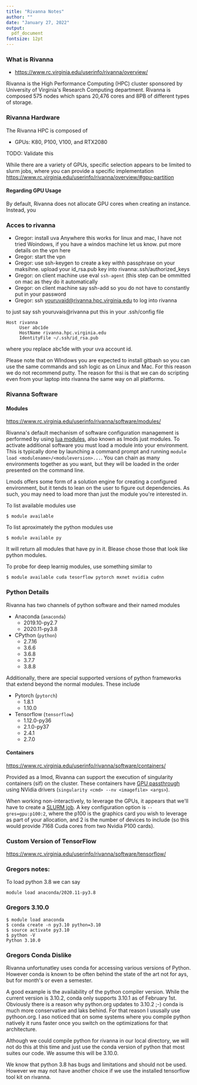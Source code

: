 ```yaml
---
title: "Rivanna Notes"
author: ""
date: "January 27, 2022"
output: 
  pdf_document
fontsize: 12pt
---
```


### What is Rivanna

- https://www.rc.virginia.edu/userinfo/rivanna/overview/

Rivanna is the High Performance Computing (HPC) cluster sponsored by University of Virginia's Research Computing department.
Rivanna is composed 575 nodes which spans 20,476 cores and 8PB of different types of storage.


### Rivanna Hardware

The Rivanna HPC is composed of

* GPUs: K80, P100, V100, and RTX2080

TODO: Validate this 

While there are a variety of GPUs, specific selection appears to be limited to slurm jobs, where you can provide a specific implementation  
https://www.rc.virginia.edu/userinfo/rivanna/overview/#gpu-partition

#### Regarding GPU Usage

By default, Rivanna does not allocate GPU cores when creating an instance.
Instead, you 

### Acces to rivanna

* Gregor: install uva Anywhere this works for linux and mac, I have not tried Woindows, if you have a windos machine let us know. put more details on the vpn here
* Gregor: start the vpn
* Gregor: use ssh-keygen to create a key withh passphrase on your maksihne. upload your id_rsa.pub key into rivanna:.ssh/authorized_keys
* Gregor: on client machine use eval `ssh-agent` (this step can be ommitted on mac as they do it automatically
* Gregor: on client machine say ssh-add so you do not have to constantly put in your password
* Gregor: ssh youruvaid@rivanna.hpc.virginia.edu to log into rivanna

to just say ssh youruvais@rivanna put this in your .ssh/config file

```
Host rivanna
     User abc1de
     HostName rivanna.hpc.virginia.edu 
     IdentityFile ~/.ssh/id_rsa.pub
```

where you replace abc1de with your uva account id.

Please note that on WIndows you are expected to install gitbash so you can use the same commands and ssh logic as on Linux and Mac. For this reason we do not recommend putty. The reason for thsi is that we can do scripting even from your laptop into rivanna the same way on all platforms.


### Rivanna Software

#### Modules

https://www.rc.virginia.edu/userinfo/rivanna/software/modules/

Rivanna's default mechanism of software configuration management is performed by using [lua modules](https://lmod.readthedocs.io/en/latest/index.html), also known as lmods just modules.
To activate additional software you must load a module into your environment.
This is typically done by launching a command prompt and running `module load <modulename>/<moduleversion>...`.
You can chain as many environments together as you want, but they will be loaded in the order presented on the command line.

Lmods offers some form of a solution engine for creating a configured environment, but it tends to lean on the user to figure out dependencies.
As such, you may need to load more than just the module you're interested in.

To list available modules use

```
$ module available
```

To list aproximately the python modules use

```
$ module available py
```

It will return all modules that have py in it. Blease chose those that look like python modules.

To probe for deep learnig modules, use  something similar to

```
$ module available cuda tesorflow pytorch mxnet nvidia cudnn
```



### Python Details

Rivanna has two channels of python software and their named modules

* Anaconda (`anaconda`)
  * 2019.10-py2.7
  * 2020.11-py3.8
* CPython (`python`)
  * 2.7.16
  * 3.6.6
  * 3.6.8
  * 3.7.7
  * 3.8.8 

Additionally, there are special supported versions of python frameworks that extend beyond the normal modules.
These include

* Pytorch (`pytorch`)
  * 1.8.1
  * 1.10.0
* Tensorflow (`tensorflow`)
  * 1.12.0-py36
  * 2.1.0-py37
  * 2.4.1
  * 2.7.0

#### Containers

https://www.rc.virginia.edu/userinfo/rivanna/software/containers/

Provided as a lmod, Rivanna can support the execution of singularity containers (sif) on the cluster.
These containers have [GPU passthrough](https://www.rc.virginia.edu/userinfo/rivanna/software/containers/#running-gpu-images) using NVidia drivers (`singularity <cmd> --nv <imagefile> <args>`).

When working non-interactively, to leverage the GPUs, it appears that we'll have to create a [SLURM job](https://www.rc.virginia.edu/userinfo/rivanna/slurm/#gpu-intensive-computation).
A key configuration option is `--gres=gpu:p100:2`, where the p100 is the graphics card you wish to leverage as part of your allocation, and 2 is the number of devices to include (so this would provide 7168 Cuda cores from two Nvidia P100 cards).

### Custom Version of TensorFlow

https://www.rc.virginia.edu/userinfo/rivanna/software/tensorflow/

### Gregors notes:

To load python 3.8 we can say

```
module load anaconda/2020.11-py3.8
```

### Gregors 3.10.0

```
$ module load anaconda
$ conda create -n py3.10 python=3.10
$ source activate py3.10
$ python -V
Python 3.10.0
```

### Gregors Conda Dislike

Rivanna unfortunatley uses conda for accessing various versions of Python. However conda is known to be often behind the state of the art not for ays, but for month's or even a semester.

A good example is the availability of the python compiler version. While the current version is 3.10.2, conda only supports 3.10.1 as of February 1st.
Obviously there is a reason why python.org updates to 3.10.2 ;-) conda is much more conservative and laks behind. For that reason I ususally use pythoon.org. I aso noticed that on some systems where you compile python natively it runs faster once you switch on the optimizations for that architecture.

Although we could compile python for rivanna in our local directory, we will not do this at this time and just use the conda version of python that most suites our code. We assume this will be 3.10.0.

We know that python 3.8 has bugs and limitations and should not be used. However we may not have another choice if we use the installed tensorflow tool kit on rivanna.
